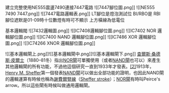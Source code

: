建立完整使用NE555震盪7490連接7447電路
![[7447腳位圖.png]]
![[NE555 7490 7447.png]]
![[7447電路邏輯表.png]]
LT腳位是燈泡測試位
BI/RBO是
RBI腳位遮默是01-09時十位數燈有時可不顯示
上方橫線為低電位

基本邏輯閥
![[7432邏輯圖.png]]
![[IC7408邏輯腳位圖.png]]
![[IC7402 NOR 邏輯腳位圖.png]]
![[IC7400 NAND 邏輯腳位圖.png]]
![[IC7486 XOR 邏輯腳位圖.png]]
![[IC74266 XNOR 邏輯腳位圖.png]]



![[基本邏輯閘上.png]]![[基本邏輯閘中.png]]![[基本邏輯閘下.png]]
[查爾斯·桑德斯·皮爾士](https://zh.wikipedia.org/wiki/%E6%9F%A5%E5%B0%94%E6%96%AF%C2%B7%E6%A1%91%E5%BE%B7%E6%96%AF%C2%B7%E7%9A%AE%E5%B0%94%E5%A3%AB "查爾斯·桑德斯·皮爾士")（1880–81冬）指出[NOR閘](https://zh.wikipedia.org/wiki/%E5%8F%8D%E6%88%96%E9%96%98 "反或閘")可單獨使用（或者[NAND閘](https://zh.wikipedia.org/wiki/%E5%8F%8D%E5%8F%8A%E9%96%98 "反及閘")也可以）來產生其他邏輯閘的所有功能，不過他這個研究一直到1933年才發表。[[2]](https://zh.wikipedia.org/zh-tw/%E9%82%8F%E8%BC%AF%E9%96%98#cite_note-2)1913年，[Henry M. Sheffer](https://zh.wikipedia.org/w/index.php?title=Henry_M._Sheffer&action=edit&redlink=1 "Henry M. Sheffer（頁面不存在）")第一個發表[NAND閘](https://zh.wikipedia.org/wiki/%E5%8F%8D%E5%8F%8A%E9%96%98 "反及閘")可以做出全部功能的證明，也因此NAND閘的邏輯運算有時候也稱為[謝費爾豎線](https://zh.wikipedia.org/wiki/%E8%B0%A2%E8%B4%B9%E5%B0%94%E7%AB%96%E7%BA%BF "謝費爾豎線")（[Sheffer stroke](https://zh.wikipedia.org/w/index.php?title=Sheffer_stroke&action=edit&redlink=1 "Sheffer stroke（頁面不存在）")）；[NOR閘](https://zh.wikipedia.org/wiki/%E5%8F%8D%E6%88%96%E9%96%98 "反或閘")有時叫Peirce's arrow。所以這些閘有時候叫做通用邏輯閘。